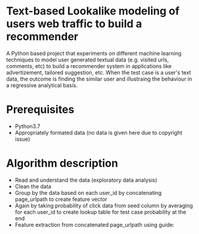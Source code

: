 # Text-based Lookalike modeling of users web traffic to build a recommender
A Python based project that experiments on different machine learning techniques to model user generated textual data (e.g. visited urls, comments, etc) to build a recommender system in applications like advertizement, tailored suggestion, etc. When the test case is a user's text data, the outcome is finding the similar user and illustraing the behaviour in a regressive analytical basis. 

# Prerequisites
- Python3.7
- Appropriately formated data (no data is given here due to copyright issue)

# Algorithm description
- Read and understand the data (exploratory data analysis)
- Clean the data
- Group by the data based on each user_id by concatenating page_urlpath to create feature vector 
- Again by taking probability of click data from seed column by averaging for each user_id to create lookup table for test case probability at the end
- Feature extraction from concatenated page_urlpath using guide:  
